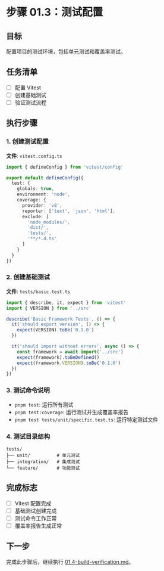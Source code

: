 # 步骤 01.3：测试配置

## 目标
配置项目的测试环境，包括单元测试和覆盖率测试。

## 任务清单
- [ ] 配置 Vitest
- [ ] 创建基础测试
- [ ] 验证测试流程

## 执行步骤

### 1. 创建测试配置

**文件**: `vitest.config.ts`

```typescript
import { defineConfig } from 'vitest/config'

export default defineConfig({
  test: {
    globals: true,
    environment: 'node',
    coverage: {
      provider: 'v8',
      reporter: ['text', 'json', 'html'],
      exclude: [
        'node_modules/',
        'dist/',
        'tests/',
        '**/*.d.ts'
      ]
    }
  }
})
```

### 2. 创建基础测试

**文件**: `tests/basic.test.ts`

```typescript
import { describe, it, expect } from 'vitest'
import { VERSION } from '../src'

describe('Basic Framework Tests', () => {
  it('should export version', () => {
    expect(VERSION).toBe('0.1.0')
  })

  it('should import without errors', async () => {
    const framework = await import('../src')
    expect(framework).toBeDefined()
    expect(framework.VERSION).toBe('0.1.0')
  })
})
```

### 3. 测试命令说明

- `pnpm test`: 运行所有测试
- `pnpm test:coverage`: 运行测试并生成覆盖率报告
- `pnpm test tests/unit/specific.test.ts`: 运行特定测试文件

### 4. 测试目录结构

```
tests/
├── unit/          # 单元测试
├── integration/   # 集成测试
└── feature/       # 功能测试
```

## 完成标志
- [ ] Vitest 配置完成
- [ ] 基础测试创建完成
- [ ] 测试命令工作正常
- [ ] 覆盖率报告生成正常

## 下一步
完成此步骤后，继续执行 [01.4-build-verification.md](./01.4-build-verification.md)。 
